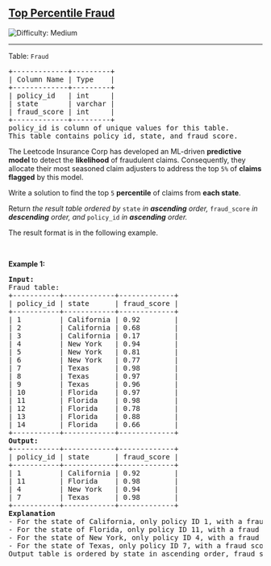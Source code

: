 <h2><a href="https://leetcode.com/problems/top-percentile-fraud">Top Percentile Fraud</a></h2> <img src='https://img.shields.io/badge/Difficulty-Medium-orange' alt='Difficulty: Medium' /><hr><p>Table: <code>Fraud</code></p>

<pre>
+-------------+---------+
| Column Name | Type    |
+-------------+---------+
| policy_id   | int     |
| state       | varchar |
| fraud_score | int     |
+-------------+---------+
policy_id is column of unique values for this table.
This table contains policy id, state, and fraud score.
</pre>

<p>The Leetcode Insurance Corp has developed an ML-driven <strong>predictive model </strong>to detect the <strong>likelihood</strong> of fraudulent claims. Consequently, they allocate their most seasoned claim adjusters to address the top <code>5%</code> of <strong>claims</strong> <strong>flagged</strong> by this model.</p>

<p>Write a solution to find the top <code>5</code> <strong>percentile</strong> of claims from <strong>each state</strong>.</p>

<p>Return <em>the result table ordered by </em><code>state</code><em> in <strong>ascending</strong> order, </em><code>fraud_score</code><em> in <strong>descending</strong> order, and </em><code>policy_id</code><em> in <strong>ascending</strong> order.</em></p>

<p>The result format is in the following example.</p>

<p>&nbsp;</p>
<p><strong class="example">Example 1:</strong></p>

<pre>
<strong>Input:</strong> 
Fraud table:
+-----------+------------+-------------+
| policy_id | state      | fraud_score | 
+-----------+------------+-------------+
| 1         | California | 0.92        | 
| 2         | California | 0.68        |   
| 3         | California | 0.17        | 
| 4         | New York   | 0.94        | 
| 5         | New York   | 0.81        | 
| 6         | New York   | 0.77        |  
| 7         | Texas      | 0.98        |  
| 8         | Texas      | 0.97        | 
| 9         | Texas      | 0.96        | 
| 10        | Florida    | 0.97        |  
| 11        | Florida    | 0.98        | 
| 12        | Florida    | 0.78        | 
| 13        | Florida    | 0.88        | 
| 14        | Florida    | 0.66        | 
+-----------+------------+-------------+
<strong>Output:</strong> 
+-----------+------------+-------------+
| policy_id | state      | fraud_score |
+-----------+------------+-------------+
| 1         | California | 0.92        | 
| 11        | Florida    | 0.98        | 
| 4         | New York   | 0.94        | 
| 7         | Texas      | 0.98        |  
+-----------+------------+-------------+
<strong>Explanation</strong>
- For the state of California, only policy ID 1, with a fraud score of 0.92, falls within the top 5 percentile for this state.
- For the state of Florida, only policy ID 11, with a fraud score of 0.98, falls within the top 5 percentile for this state. 
- For the state of New York, only policy ID 4, with a fraud score of 0.94, falls within the top 5 percentile for this state. 
- For the state of Texas, only policy ID 7, with a fraud score of 0.98, falls within the top 5 percentile for this state. 
Output table is ordered by state in ascending order, fraud score in descending order, and policy ID in ascending order.
</pre>
